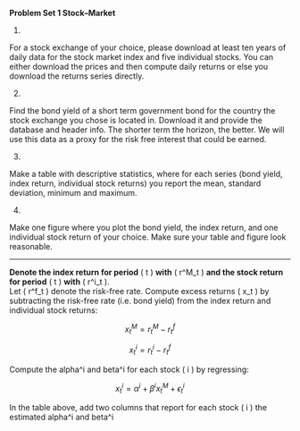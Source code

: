 **Problem Set 1 Stock–Market**

1. 
For a stock exchange of your choice, please download at least ten years of daily
data for the stock market index and five individual stocks. You can either download the
prices and then compute daily returns or else you download the returns series directly.

2.
Find the bond yield of a short term government bond for the country the stock
exchange you chose is located in. Download it and provide the database and header info.
The shorter term the horizon, the better. We will use this data as a proxy for the risk
free interest that could be earned.

3.
Make a table with descriptive statistics, where for each series (bond yield, index
return, individual stock returns) you report the mean, standard deviation, minimum and
maximum.

4.
Make one figure where you plot the bond yield, the index return, and one individual
stock return of your choice.
Make sure your table and figure look reasonable.


****
**Denote the index return for period** \( t \) **with** \( r^M_t \) **and the stock return for period** \( t \) **with** \( r^i_t \).  
Let \( r^f_t \) denote the risk-free rate. Compute excess returns \( x_t \) by subtracting the risk-free rate (i.e. bond yield) from the index return and individual stock returns:

$$
x^M_t = r^M_t - r^f_t
$$

$$
x^i_t = r^i_t - r^f_t
$$

Compute the alpha^i and beta^i for each stock \( i \) by regressing:

$$
x^i_t = \alpha^i + \beta^i x^M_t + \epsilon^i_t
$$

In the table above, add two columns that report for each stock \( i \) the estimated alpha^i and beta^i
